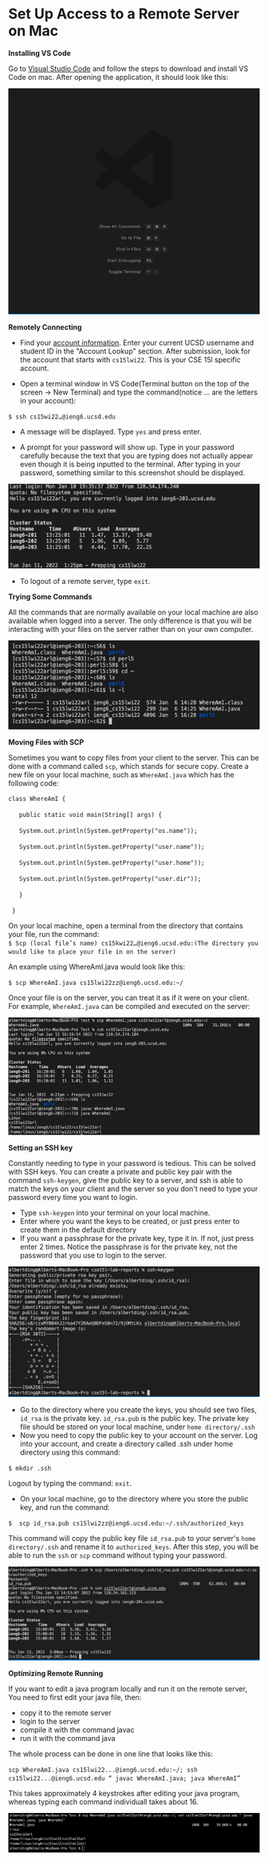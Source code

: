 
# Set Up Access to a Remote Server on Mac

**Installing VS Code**

Go to [Visual Studio Code](https://code.visualstudio.com/) and follow the steps to download and install VS Code on mac. After opening the application, it should look like this: 

![Image](1.png)

**Remotely Connecting**

- Find your [account information](https://sdacs.ucsd.edu/~icc/index.php). Enter your current UCSD username and student ID in the "Account Lookup" section. After submission, look for the account that starts with `cs15lwi22`. This is your CSE 15l specific account. 

- Open a terminal window in VS Code(Terminal button on the top of the screen -> New Terminal) and type the command(notice ... are the letters in your account): 

`$ ssh cs15wi22…@ieng6.ucsd.edu` 

- A message will be displayed. Type `yes` and press enter. 

- A prompt for your password will show up. Type in your password carefully because the text that you are typing does not actually appear even though it is being inputted to the terminal. After typing in your password, something similar to this screenshot should be displayed. 

![Image](2.png)

- To logout of a remote server, type `exit`.

**Trying Some Commands**

All the commands that are normally available on your local machine are also available when logged into a server. The only difference is that you will be interacting with your files on the server rather than on your own computer. 

![Image](3.png)

**Moving Files with SCP**

Sometimes you want to copy files from your client to the server. This can be done with a command called `scp`, which stands for secure copy. Create a new file on your local machine, such as `WhereAmI.java` which has the following code:
```
class WhereAmI {

   public static void main(String[] args) {
   
   System.out.println(System.getProperty("os.name"));

   System.out.println(System.getProperty("user.name"));

   System.out.println(System.getProperty("user.home"));

   System.out.println(System.getProperty("user.dir"));

   }

 }
 ```


On your local machine, open a terminal from the directory that contains your file, run the command:  
`$ Scp (local file’s name) cs15kwi22…@ieng6.ucsd.edu:(The directory you would like to place your file in on the server)`

An example using WhereAmI.java would look like this: 

`$ scp WhereAmI.java cs15lwi22zz@ieng6.ucsd.edu:~/`

Once your file is on the server, you can treat it as if it were on your client. For example, `WhereAmI.java` can be compiled and executed on the server: 

![Image](4.png)

**Setting an SSH key**

Constantly needing to type in your password is tedious. This can be solved with SSH keys. You can create a private and public key pair with the command `ssh-keygen`, give the public key to a server, and ssh is able to match the keys on your client and the server so you don't need to type your password every time you want to login. 
- Type `ssh-keygen` into your terminal on your local machine.
- Enter where you want the keys to be created, or just press enter to create them in the default directory
- If you want a passphrase for the private key, type it in. If not, just press enter 2 times. Notice the passphrase is for the private key, not the password that you use to login to the server. 

![Image](5.png)

- Go to the directory where you create the keys, you should see two files, `id_rsa` is the private key. `id_rsa.pub` is the public key. The private key file should be stored on your local machine, under `home directory/.ssh`
- Now you need to copy the public key to your account on the server. Log into your account, and create a directory called .ssh under home directory using this command:
 
`$ mkdir .ssh`
 
Logout by typing the command: `exit`.

- On your local machine, go to the directory where you store the public key, and run the command:

`$  scp id_rsa.pub cs15lwi2zz@ieng6.ucsd.edu:~/.ssh/authorized_keys`

This command will copy the public key file `id_rsa.pub` to your server's `home directory/.ssh` and rename it to `authorized_keys`. After this step, you will be able to run the `ssh` or `scp` command without typing your password.

![Image](6.png)

**Optimizing Remote Running**

If you want to edit a java program locally and run it on the remote server, You need to first edit your java file, then:

- copy it to the remote server
- login to the server
- compile it with the command javac
- run it with the command java

The whole process can be done in one line that looks like this:

`scp WhereAmI.java cs15lwi22...@ieng6.ucsd.edu:~/; ssh cs15lwi22...@ieng6.ucsd.edu “ javac WhereAmI.java; java WhereAmI”`

This takes approximately 4 keystrokes after editing your java program, whereas typing each command individuall takes  about 16. 

![Image](7.png)
